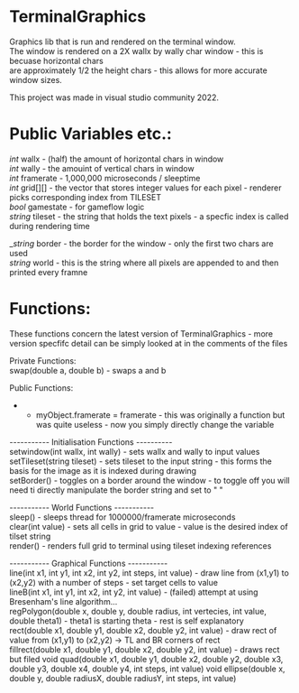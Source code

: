 # TerminalGraphics  
Graphics lib that is run and rendered on the terminal window.  
The window is rendered on a 2X wallx by wally char window - this is becuase horizontal chars   
are approximately 1/2 the height chars - this allows for more accurate window sizes.  
  
This project was made in visual studio community 2022.  
  
# Public Variables etc.:  
_int_ wallx - (half) the amount of horizontal chars in window  
_int_ wally - the amouint of vertical chars in window  
_int_ framerate - 1,000,000 microseconds / sleeptime  
_int_ grid[][] - the vector that stores integer values for each pixel - renderer picks corresponding index from TILESET  
_bool_ gamestate - for gameflow logic  
_string_ tileset - the string that holds the text pixels - a specfic index is called during rendering time  
  
__string_ border - the border for the window - only the first two chars are used  
_string_ world - this is the string where all pixels are appended to and then printed every framne   
  
# Functions:   
  
These functions concern the latest version of TerminalGraphics - more version specfifc detail can be simply looked at in the comments of the files  
      
Private Functions:  
swap(double a, double b) - swaps a and b  
  
Public Functions:  
  
* - myObject.framerate = framerate - this was originally a function but was quite useless - now you simply directly change the variable  

----------- Initialisation Functions ----------  
setwindow(int wallx, int wally) - sets wallx and wally to input values   
setTileset(string tileset) - sets tileset to the input string - this forms the basis for the image as it is indexed during drawing  
setBorder() - toggles on a border around the window - to toggle off you will need ti directly manipulate the border string and set to "  "  

----------- World Functions -----------  
sleep() - sleeps thread for 1000000/framerate microseconds  
clear(int value) - sets all cells in grid to value - value is the desired index of tilset string  
render() - renders full grid to terminal using tileset indexing references  

----------- Graphical Functions -----------  
line(int x1, int y1, int x2, int y2, int steps, int value) - draw line from (x1,y1) to (x2,y2) with a number of steps - set target cells to value  
lineB(int x1, int y1, int x2, int y2, int value) - (failed) attempt at using Bresenham's line algorithm...  
regPolygon(double x, double y, double radius, int vertecies, int value, double theta1) - theta1 is starting theta - rest is self explanatory  
rect(double x1, double y1, double x2, double y2, int value) - draw rect of value from (x1,y1) to (x2,y2) -> TL and BR corners of rect  
fillrect(double x1, double y1, double x2, double y2, int value) - draws rect but filed
void quad(double x1, double y1, double x2, double y2, double x3, double y3, double x4, double y4, int steps, int value)
void ellipse(double x, double y, double radiusX, double radiusY, int steps, int value)


